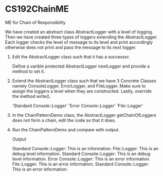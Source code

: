 # CS192ChainME
ME for Chain of Responsibility

We have created an abstract class AbstractLogger with a level of logging.
Then we have created three types of loggers extending the AbstractLogger.
Each logger checks the level of message to its level and print accordingly
otherwise does not print and pass the message to its next logger.

<see diagram>

1) Edit the AbstractLogger class such that it has a successor.

    Define a varible protected AbstractLogger nextLogger and provide a method
    to set it.

2) Extend the AbstractLogger class such that we have 3 Concrete Classes namely
   ConsoleLogger, ErrorLogger, and FileLogger. Make sure to assign the loggers
   a level when they are constructed. Lastly, override the method write().

   'Standard Console::Logger'
   'Error Console::Logger'
   'File::Logger'

3) In the ChainPatternDemo class, the AbstractLogger getChainOfLoggers does not
   form a chain, edit the code so that it does.

4) Run the ChainPatternDemo and compare with output.

    *Output*

    Standard Console::Logger: This is an information.
    File::Logger: This is an debug level information.
    Standard Console::Logger: This is an debug level information.
    Error Console::Logger: This is an error information.
    File::Logger: This is an error information.
    Standard Console::Logger: This is an error information.
